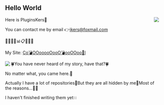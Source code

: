 ## Hello World ##

<a href="https://github.com/PluginsKers"><img align="right" src="https://github-readme-stats.vercel.app/api?username=PluginsKers&hide_title=true&theme=gruvbox" /></a>

Here is PluginsKers👋

You can contact me by email 👉ikers@foxmail.com

📗📘📒📝📊📋📕📓📙

My Site: [Co💣OOooooOooO💣ooOOoo🌟l](https://www.52craft.cc/)

<a href="https://github.com/PluginsKers?tab=repositories"><img align="left" src="https://github-readme-stats.vercel.app/api/top-langs/?username=PluginsKers&layout=compact&theme=gruvbox" /></a>

🍀You have never heard of my story, have that?🍀

No matter what, you came here.💫

Actually I have a lot of repositories🌚But they are all hidden by me🌚Most of the reasons...🌚🌚

I haven't finished writing them yet💧💧
